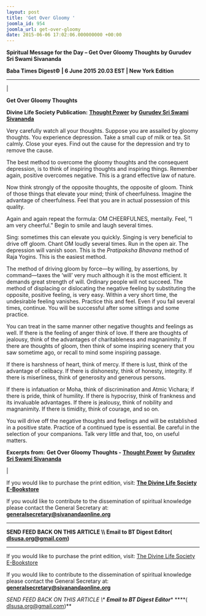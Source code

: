 ```yaml
---
layout: post
title: 'Get Over Gloomy '
joomla_id: 954
joomla_url: get-over-gloomy
date: 2015-06-06 17:02:06.000000000 +00:00
---
```

  

















































**Spiritual Message for the Day – Get Over Gloomy Thoughts by Gurudev Sri Swami Sivananda**

**Baba Times Digest© | 6 June 2015 20.03 EST | New York Edition**

* * *

| 

**Get Over Gloomy Thoughts**

**Divine Life Society Publication:** [**Thought Power**](http://www.dlshq.org/download/thought_power.htm#_VPID_77) **by** [**Gurudev Sri Swami Sivananda**](http://www.dlshq.org/saints/siva.htm)

Very carefully watch all your thoughts. Suppose you are assailed by gloomy thoughts. You experience depression. Take a small cup of milk or tea. Sit calmly. Close your eyes. Find out the cause for the depression and try to remove the cause.

The best method to overcome the gloomy thoughts and the consequent depression, is to think of inspiring thoughts and inspiring things. Remember again, positive overcomes negative. This is a grand effective law of nature.

Now think strongly of the opposite thoughts, the opposite of gloom. Think of those things that elevate your mind; think of cheerfulness. Imagine the advantage of cheerfulness. Feel that you are in actual possession of this quality.

Again and again repeat the formula: OM CHEERFULNES, mentally. Feel, “I am very cheerful.” Begin to smile and laugh several times.

Sing: sometimes this can elevate you quickly. Singing is very beneficial to drive off gloom. Chant OM loudly several times. Run in the open air. The depression will vanish soon. This is the _Pratipaksha Bhavana_ method of Raja Yogins. This is the easiest method.

The method of driving gloom by force—by willing, by assertions, by command—taxes the ‘will’ very much although it is the most efficient. It demands great strength of will. Ordinary people will not succeed. The method of displacing or dislocating the negative feeling by substituting the opposite, positive feeling, is very easy. Within a very short time, the undesirable feeling vanishes. Practice this and feel. Even if you fail several times, continue. You will be successful after some sittings and some practice.

You can treat in the same manner other negative thoughts and feelings as well. If there is the feeling of anger think of love. If there are thoughts of jealousy, think of the advantages of charitableness and magnanimity. If there are thoughts of gloom, then think of some inspiring scenery that you saw sometime ago, or recall to mind some inspiring passage.

If there is harshness of heart, think of mercy. If there is lust, think of the advantage of celibacy. If there is dishonesty, think of honesty, integrity. If there is miserliness, think of generosity and generous persons.

If there is infatuation or Moha, think of discrimination and Atmic Vichara; if there is pride, think of humility. If there is hypocrisy, think of frankness and its invaluable advantages. If there is jealousy, think of nobility and magnanimity. If there is timidity, think of courage, and so on.

You will drive off the negative thoughts and feelings and will be established in a positive state. Practice of a continued type is essential. Be careful in the selection of your companions. Talk very little and that, too, on useful matters.

**Excerpts from:**  **Get Over Gloomy Thoughts -** [**Thought Power**](http://www.dlshq.org/download/thought_power.htm#_VPID_77) **by** [**Gurudev Sri Swami Sivananda**](http://www.dlshq.org/saints/siva.htm)

 |

If you would like to purchase the print edition, visit: **[The Divine Life Society E-Bookstore](http://www.dlshq.org/download/download.htm)**

If you would like to contribute to the dissemination of spiritual knowledge please contact the General Secretary at: [](mailto:%20%3Cscript%20type=%27text/javascript%27%3E%20%3C%21--%20var%20prefix%20=%20%27ma%27%20+%20%27il%27%20+%20%27to%27;%20var%20path%20=%20%27hr%27%20+%20%27ef%27%20+%20%27=%27;%20var%20addy57016%20=%20%27generalsecretary%27%20+%20%27@%27;%20addy57016%20=%20addy57016%20+%20%27sivanandaonline%27%20+%20%27.%27%20+%20%27org%27;%20document.write%28%27%3Ca%20%27%20+%20path%20+%20%27%5C%27%27%20+%20prefix%20+%20%27:%27%20+%20addy57016%20+%20%27%5C%27%3E%27%29;%20document.write%28addy57016%29;%20document.write%28%27%3C%5C/a%3E%27%29;%20//--%3E%5Cn%20%3C/script%3E%3Cscript%20type=%27text/javascript%27%3E%20%3C%21--%20document.write%28%27%3Cspan%20style=%5C%27display:%20none;%5C%27%3E%27%29;%20//--%3E%20%3C/script%3EThis%20email%20address%20is%20being%20protected%20from%20spambots.%20You%20need%20JavaScript%20enabled%20to%20view%20it.%20%3Cscript%20type=%27text/javascript%27%3E%20%3C%21--%20document.write%28%27%3C/%27%29;%20document.write%28%27span%3E%27%29;%20//--%3E%20%3C/script%3E?subject=Contribution%20to%20Dissemination%20of%20Spiritual%20Knowledge) **generalsecretary@sivanandaonline.org**

****

**SEND FEED BACK ON THIS ARTICLE \\\ Email to BT Digest Editor[](mailto:%20%3Cscript%20type=%27text/javascript%27%3E%20%3C%21--%20var%20prefix%20=%20%27ma%27%20+%20%27il%27%20+%20%27to%27;%20var%20path%20=%20%27hr%27%20+%20%27ef%27%20+%20%27=%27;%20var%20addy72654%20=%20%27dlsusa.org%27%20+%20%27@%27;%20addy72654%20=%20addy72654%20+%20%27gmail%27%20+%20%27.%27%20+%20%27com%27;%20document.write%28%27%3Ca%20%27%20+%20path%20+%20%27%5C%27%27%20+%20prefix%20+%20%27:%27%20+%20addy72654%20+%20%27%5C%27%3E%27%29;%20document.write%28addy72654%29;%20document.write%28%27%3C%5C/a%3E%27%29;%20//--%3E%5Cn%20%3C/script%3E%3Cscript%20type=%27text/javascript%27%3E%20%3C%21--%20document.write%28%27%3Cspan%20style=%5C%27display:%20none;%5C%27%3E%27%29;%20//--%3E%20%3C/script%3EThis%20email%20address%20is%20being%20protected%20from%20spambots.%20You%20need%20JavaScript%20enabled%20to%20view%20it.%20%3Cscript%20type=%27text/javascript%27%3E%20%3C%21--%20document.write%28%27%3C/%27%29;%20document.write%28%27span%3E%27%29;%20//--%3E%20%3C/script%3E?subject=DLS%20Posts)( [dlsusa.org@gmail.com](mailto:dlsusa.org@gmail.com))**



* * *



  

If you would like to purchase the print edition, visit: [The Divine Life Society E-Bookstore](http://www.dlshq.org/download/download.htm)

If you would like to contribute to the dissemination of spiritual knowledge please contact the General Secretary at: **[generalsecretary@sivanandaonline.org](mailto:generalsecretary@sivanandaonline.org)**

**SEND FEED BACK ON THIS ARTICLE \\\**  **Email to BT Digest Editor**** [](mailto:%20%3Cscript%20type=%27text/javascript%27%3E%20%3C%21--%20var%20prefix%20=%20%27ma%27%20+%20%27il%27%20+%20%27to%27;%20var%20path%20=%20%27hr%27%20+%20%27ef%27%20+%20%27=%27;%20var%20addy72654%20=%20%27dlsusa.org%27%20+%20%27@%27;%20addy72654%20=%20addy72654%20+%20%27gmail%27%20+%20%27.%27%20+%20%27com%27;%20document.write%28%27%3Ca%20%27%20+%20path%20+%20%27%5C%27%27%20+%20prefix%20+%20%27:%27%20+%20addy72654%20+%20%27%5C%27%3E%27%29;%20document.write%28addy72654%29;%20document.write%28%27%3C%5C/a%3E%27%29;%20//--%3E%5Cn%20%3C/script%3E%3Cscript%20type=%27text/javascript%27%3E%20%3C%21--%20document.write%28%27%3Cspan%20style=%5C%27display:%20none;%5C%27%3E%27%29;%20//--%3E%20%3C/script%3EThis%20email%20address%20is%20being%20protected%20from%20spambots.%20You%20need%20JavaScript%20enabled%20to%20view%20it.%20%3Cscript%20type=%27text/javascript%27%3E%20%3C%21--%20document.write%28%27%3C/%27%29;%20document.write%28%27span%3E%27%29;%20//--%3E%20%3C/script%3E?subject=DLS%20Posts)****( [dlsusa.org@gmail.com](mailto:dlsusa.org@gmail.com))**  
